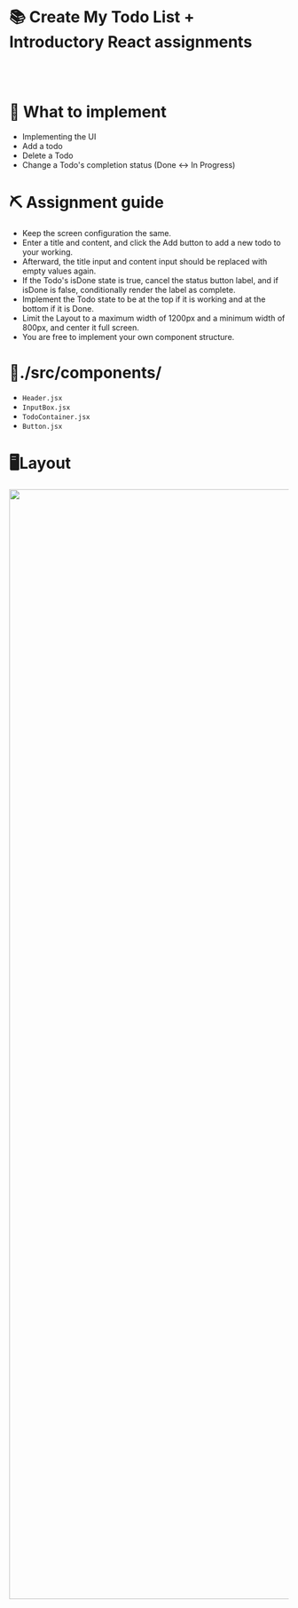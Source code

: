 # 📚 Create My Todo List + Introductory React assignments
<br/>
<br/>

# 🚩 What to implement
- Implementing the UI
- Add a todo
- Delete a Todo
- Change a Todo's completion status (Done ↔ In Progress)

# ⛏ Assignment guide
- Keep the screen configuration the same.
- Enter a title and content, and click the Add button to add a new todo to your working.
- Afterward, the title input and content input should be replaced with empty values again.
- If the Todo's isDone state is true, cancel the status button label, and if isDone is false, conditionally render the label as complete.
- Implement the Todo state to be at the top if it is working and at the bottom if it is Done.
- Limit the Layout to a maximum width of 1200px and a minimum width of 800px, and center it full screen.
- You are free to implement your own component structure.

# 📁./src/components/
- `Header.jsx` 
- `InputBox.jsx`
- `TodoContainer.jsx`
- `Button.jsx`

# 🖥️Layout
<img src="https://github.com/pigrok/todolist-pjt/assets/129926477/5274316b-cbd9-4679-990e-1fcd971bd8a5" width="2000"/>

